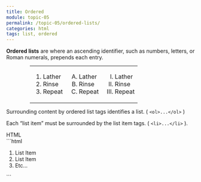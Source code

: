 ```yaml
---
title: Ordered
module: topic-05
permalink: /topic-05/ordered-lists/
categories: html
tags: list, ordered
---
```


<div class="divider-heading"></div>

**Ordered lists** are where an ascending identifier, such as numbers, letters, or Roman numerals, prepends each entry.

<table style="width: 75%; margin: auto;">
<tbody>
  <tr>
    <td style="border: none;">
      <ol type="1">
        <li>Lather</li>
        <li>Rinse</li>
        <li>Repeat</li>
      </ol>
    </td>
    <td style="border: none;">
      <ol type="A">
        <li>Lather</li>
        <li>Rinse</li>
        <li>Repeat</li>
      </ol>
    </td>
    <td style="border: none;">
      <ol type="I">
        <li>Lather</li>
        <li>Rinse</li>
        <li>Repeat</li>
      </ol>
    </td>
  </tr>
</tbody>
</table>

Surrounding content by ordered list tags identifies a list.
( `<ol>...</ol>` )

Each “list item” must be surrounded by the list item tags. ( `<li>...</li>` ).


<div class="code-heading">
  <span class="html">HTML</span>
</div>
```html
<ol>
  <li>List Item</li>
  <li>List Item</li>
  <li>Etc...</li>
</ol>
```


<div class="external-embed">
  <p data-height="400" data-theme-id="30567" data-slug-hash="BaKqQVP" data-default-tab="html,result" data-user="michaelcassens" data-pen-title="HTML Ordered Lists" class="codepen"></p>
</div>

